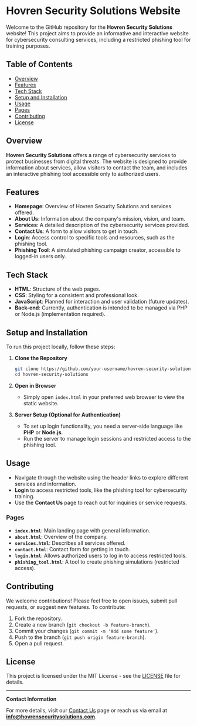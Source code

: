 # Hovren Security Solutions Website

Welcome to the GitHub repository for the **Hovren Security Solutions** website! This project aims to provide an informative and interactive website for cybersecurity consulting services, including a restricted phishing tool for training purposes.

## Table of Contents
- [Overview](#overview)
- [Features](#features)
- [Tech Stack](#tech-stack)
- [Setup and Installation](#setup-and-installation)
- [Usage](#usage)
- [Pages](#pages)
- [Contributing](#contributing)
- [License](#license)

## Overview
**Hovren Security Solutions** offers a range of cybersecurity services to protect businesses from digital threats. The website is designed to provide information about services, allow visitors to contact the team, and includes an interactive phishing tool accessible only to authorized users.

## Features
- **Homepage**: Overview of Hovren Security Solutions and services offered.
- **About Us**: Information about the company's mission, vision, and team.
- **Services**: A detailed description of the cybersecurity services provided.
- **Contact Us**: A form to allow visitors to get in touch.
- **Login**: Access control to specific tools and resources, such as the phishing tool.
- **Phishing Tool**: A simulated phishing campaign creator, accessible to logged-in users only.

## Tech Stack
- **HTML**: Structure of the web pages.
- **CSS**: Styling for a consistent and professional look.
- **JavaScript**: Planned for interaction and user validation (future updates).
- **Back-end**: Currently, authentication is intended to be managed via PHP or Node.js (implementation required).

## Setup and Installation
To run this project locally, follow these steps:

1. **Clone the Repository**
   ```bash
   git clone https://github.com/your-username/hovren-security-solutions.git
   cd hovren-security-solutions
   ```

2. **Open in Browser**
   - Simply open `index.html` in your preferred web browser to view the static website.

3. **Server Setup (Optional for Authentication)**
   - To set up login functionality, you need a server-side language like **PHP** or **Node.js**.
   - Run the server to manage login sessions and restricted access to the phishing tool.

## Usage
- Navigate through the website using the header links to explore different services and information.
- **Login** to access restricted tools, like the phishing tool for cybersecurity training.
- Use the **Contact Us** page to reach out for inquiries or service requests.

### Pages
- **`index.html`**: Main landing page with general information.
- **`about.html`**: Overview of the company.
- **`services.html`**: Describes all services offered.
- **`contact.html`**: Contact form for getting in touch.
- **`login.html`**: Allows authorized users to log in to access restricted tools.
- **`phishing_tool.html`**: A tool to create phishing simulations (restricted access).

## Contributing
We welcome contributions! Please feel free to open issues, submit pull requests, or suggest new features. To contribute:

1. Fork the repository.
2. Create a new branch (`git checkout -b feature-branch`).
3. Commit your changes (`git commit -m 'Add some feature'`).
4. Push to the branch (`git push origin feature-branch`).
5. Open a pull request.

## License
This project is licensed under the MIT License - see the [LICENSE](LICENSE) file for details.

---

**Contact Information**

For more details, visit our [Contact Us](contact.html) page or reach us via email at **info@hovrensecuritysolutions.com**.
